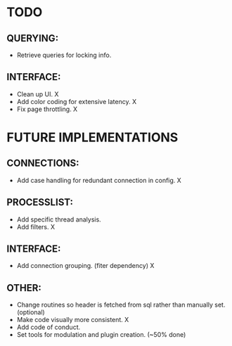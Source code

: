 # TODO
## QUERYING:
- Retrieve queries for locking info.

## INTERFACE:
- Clean up UI. X
- Add color coding for extensive latency. X
- Fix page throttling. X

# FUTURE IMPLEMENTATIONS
## CONNECTIONS:
- Add case handling for redundant connection in config. X

## PROCESSLIST:
- Add specific thread analysis.
- Add filters. X

## INTERFACE:
- Add connection grouping. (fiter dependency) X

## OTHER:
- Change routines so header is fetched from sql rather than manually set. (optional)
- Make code visually more consistent. X
- Add code of conduct.
- Set tools for modulation and plugin creation. (~50% done)